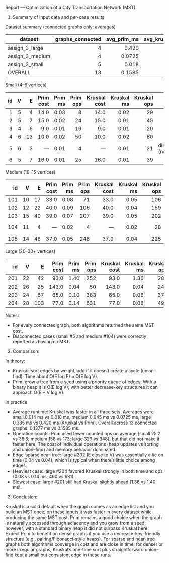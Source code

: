 Report — Optimization of a City Transportation Network (MST)

1. Summary of input data and per-case results

Dataset summary (connected graphs only; averages)

| dataset         | graphs_connected | avg_prim_ms | avg_kruskal_ms | avg_prim_ops | avg_kruskal_ops | kruskal_faster | all_equal_cost |
| --------------- | ---------------: | ----------: | -------------: | -----------: | --------------: | :------------: | :------------: |
| assign_3_large  |                4 |       0.420 |          0.385 |        329.0 |           348.0 |      true      |      true      |
| assign_3_medium |                4 |      0.0725 |          0.045 |        158.0 |           173.0 |      true      |      false     |
| assign_3_small  |                5 |       0.018 |          0.014 |         25.2 |            38.6 |      true      |      false     |
| OVERALL         |               13 |      0.1585 |         0.1377 |        159.5 |           175.2 |      true      |      false     |

Small (4–6 vertices)

| id |  V |  E | Prim cost | Prim ms | Prim ops | Kruskal cost | Kruskal ms | Kruskal ops | note                  |
| -: | -: | -: | --------: | ------: | -------: | -----------: | ---------: | ----------: | --------------------- |
|  1 |  5 |  4 |      14.0 |    0.03 |        8 |         14.0 |       0.02 |          29 |                       |
|  2 |  5 |  7 |      15.0 |    0.02 |       24 |         15.0 |       0.01 |          45 |                       |
|  3 |  4 |  6 |       9.0 |    0.01 |       19 |          9.0 |       0.01 |          20 |                       |
|  4 |  6 | 13 |      10.0 |    0.02 |       50 |         10.0 |       0.02 |          60 |                       |
|  5 |  6 |  3 |         — |    0.01 |        4 |            — |       0.01 |          21 | disconnected (no MST) |
|  6 |  5 |  7 |      16.0 |    0.01 |       25 |         16.0 |       0.01 |          39 |                       |

Medium (10–15 vertices)

|  id |  V |  E | Prim cost | Prim ms | Prim ops | Kruskal cost | Kruskal ms | Kruskal ops | note                  |
| --: | -: | -: | --------: | ------: | -------: | -----------: | ---------: | ----------: | --------------------- |
| 101 | 10 | 17 |      33.0 |    0.08 |       71 |         33.0 |       0.05 |         106 |                       |
| 102 | 12 | 22 |      40.0 |    0.09 |      106 |         40.0 |       0.04 |         159 |                       |
| 103 | 15 | 40 |      39.0 |    0.07 |      207 |         39.0 |       0.05 |         202 |                       |
| 104 | 11 |  4 |         — |    0.02 |        4 |            — |       0.02 |          28 | disconnected (no MST) |
| 105 | 14 | 46 |      37.0 |    0.05 |      248 |         37.0 |       0.04 |         225 |                       |

Large (20–30+ vertices)

|  id |  V |   E | Prim cost | Prim ms | Prim ops | Kruskal cost | Kruskal ms | Kruskal ops |
| --: | -: | --: | --------: | ------: | -------: | -----------: | ---------: | ----------: |
| 201 | 22 |  42 |      93.0 |    1.40 |      252 |         93.0 |       1.36 |         286 |
| 202 | 26 |  25 |     143.0 |    0.04 |       50 |        143.0 |       0.04 |         245 |
| 203 | 24 |  67 |      65.0 |    0.10 |      383 |         65.0 |       0.06 |         371 |
| 204 | 28 | 103 |      77.0 |    0.14 |      631 |         77.0 |       0.08 |         490 |

Notes:

* For every connected graph, both algorithms returned the same MST cost.
* Disconnected cases (small #5 and medium #104) were correctly reported as having no MST.

2. Comparison:

In theory:

* Kruskal: sort edges by weight, add if it doesn’t create a cycle (union–find). Time about O(E log E) ≈ O(E log V).
* Prim: grow a tree from a seed using a priority queue of edges. With a binary heap it is O(E log V); with better decrease-key structures it can approach O(E + V log V).

In practice:

* Average runtime: Kruskal was faster in all three sets. Averages were small 0.014 ms vs 0.018 ms, medium 0.045 ms vs 0.0725 ms, large 0.385 ms vs 0.420 ms (Kruskal vs Prim). Overall across 13 connected graphs: 0.1377 ms vs 0.1585 ms.
* Operation counts: Prim used fewer counted ops on average (small 25.2 vs 38.6; medium 158 vs 173; large 329 vs 348), but that did not make it faster here. The cost of individual operations (heap updates vs sorting and union–find) and memory behavior dominated.
* Edge-sparse near-tree: large #202 (E close to V) was essentially a tie on time (0.04 vs 0.04), which is typical when there’s little choice among edges.
* Heaviest case: large #204 favored Kruskal strongly in both time and ops (0.08 vs 0.14 ms; 490 vs 631).
* Slowest case: large #201 still had Kruskal slightly ahead (1.36 vs 1.40 ms).

3. Conclusion:

Kruskal is a solid default when the graph comes as an edge list and you build an MST once; on these inputs it was faster in every dataset while producing the same MST cost. Prim remains a good choice when the graph is naturally accessed through adjacency and you grow from a seed; however, with a standard binary heap it did not surpass Kruskal here. Expect Prim to benefit on dense graphs if you use a decrease-key–friendly structure (e.g., pairing/Fibonacci-style heaps). For sparse and near-tree graphs both algorithms converge in cost and are close in time; for denser or more irregular graphs, Kruskal’s one-time sort plus straightforward union–find kept a small but consistent edge in these runs.
